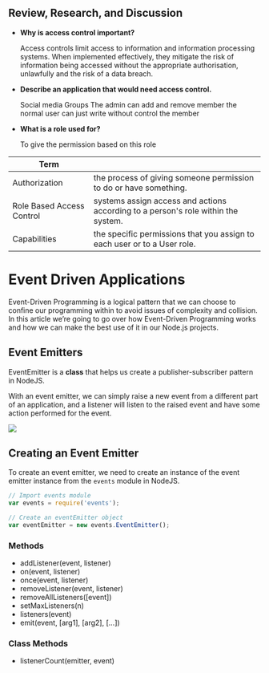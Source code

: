 ## Review, Research, and Discussion

- **Why is access control important?**

    Access controls limit access to information and information
    processing systems. When implemented effectively, they mitigate the risk of information being accessed without the appropriate authorisation, unlawfully and the risk of a data breach.


- **Describe an application that would need access control.**

    Social media Groups 
The admin can add and remove member 
the normal user can just write without control the member

- **What is a role used for?**

    To give the permission based on this role



|Term||
|---|--|
|Authorization|the process of giving someone permission to do or have something.|
|Role Based Access Control|systems assign access and actions according to a person's role within the system.|
|Capabilities|the specific permissions that you assign to each user or to a User role.|


# **Event Driven Applications**

Event-Driven Programming is a logical pattern that we can choose to confine our programming within to avoid issues of complexity and collision. In this article we’re going to go over how Event-Driven Programming works and how we can make the best use of it in our Node.js projects.

## Event Emitters

EventEmitter is a **class** that helps us create a publisher-subscriber pattern in NodeJS.

With an event emitter, we can simply raise a new event from a different part of an application, and a listener will listen to the raised event and have some action performed for the event.

![](https://miro.medium.com/max/2625/1*uFzVNydvSRhSo1JsOyppag.png)
## Creating an Event Emitter

To create an event emitter, we need to create an instance of the event emitter instance from the ``events`` module in NodeJS.

```js
// Import events module
var events = require('events');

// Create an eventEmitter object
var eventEmitter = new events.EventEmitter();

```

### Methods

* addListener(event, listener)
* on(event, listener)
* once(event, listener)
* removeListener(event, listener)
* removeAllListeners([event])
* setMaxListeners(n)
* listeners(event)
* emit(event, [arg1], [arg2], [...])

### Class Methods
* listenerCount(emitter, event)
